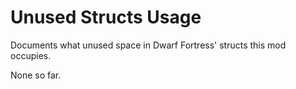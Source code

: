 # Unused Structs Usage

Documents what unused space in Dwarf Fortress' structs this mod occupies.

None so far.
